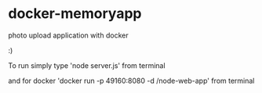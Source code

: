 # docker-memoryapp
photo upload application with docker 

:)


To run simply type 'node server.js' from terminal 

and for docker 'docker run -p 49160:8080 -d <your username>/node-web-app' from terminal
